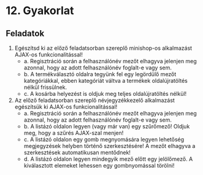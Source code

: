 # 12. Gyakorlat

## Feladatok

1. Egészítsd ki az előző feladatsorban szereplő minishop-os alkalmazást AJAX-os funkcionalitással!
    - a. Regisztráció során a felhasználónév mezőt elhagyva jelenjen meg azonnal, hogy az adott felhasználónév foglalt-e vagy sem.
    - b. A termékválasztó oldalra tegyünk fel egy legördülő mezőt kategóriákkal, ebben kategóriát váltva a termékek oldalújratöltés nélkül frissülnek.
    - c. A kosárba helyezést is oldjuk meg teljes oldalújratöltés nélkül!
2. Az előző feladatsorban szereplő névjegyzékkezelő alkalmazást egészítsük ki AJAX-os funkcionalitással!
    - a. Regisztráció során a felhasználónév mezőt elhagyva jelenjen meg azonnal, hogy az adott felhasználónév foglalt-e vagy sem.
    - b. A listázó oldalon legyen (vagy már van) egy szűrőmező! Oldjuk meg, hogy a szűrés AJAX-szal menjen!
    - c. A listázó oldalon egy gomb megnyomására legyen lehetőség megjegyzések helyben történő szerkesztésére! A mezőt elhagyva a szerkesztések automatikusan mentődnek!
    - d. A listázó oldalon legyen mindegyik mező előtt egy jelölőmező. A kiválasztott elemeket lehessen egy gombnyomással törölni!